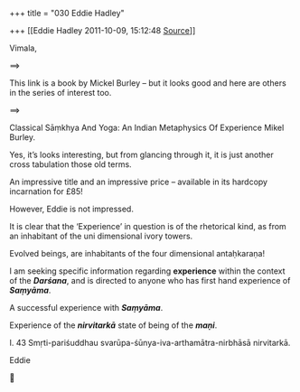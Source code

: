 +++
title = "030 Eddie Hadley"

+++
[[Eddie Hadley	2011-10-09, 15:12:48 [Source](https://groups.google.com/g/samskrita/c/gKzy2cIRvoM)]]



Vimala,



==>

This link is a book by Mickel Burley – but it looks good and here are others in the series of interest too.

==>



 Classical Sāṃkhya And Yoga: An Indian Metaphysics Of Experience Mikel Burley.



 Yes, it’s looks interesting, but from glancing through it, it is just another cross tabulation those old terms.

An impressive title and an impressive price – available in its hardcopy incarnation for £85!



However, Eddie is not impressed.

It is clear that the ‘Experience’ in question is of the rhetorical kind, as from an inhabitant of the uni dimensional ivory towers.



Evolved beings, are inhabitants of the four dimensional antaḥkaraṇa!



I am seeking specific information regarding **experience** within the context of the ***Darśana***, and is directed to anyone who has first hand experience of ***Saṃyāma***.

A successful experience with ***Saṃyāma***.



Experience of the ***nirvitarkā*** state of being of the ***maṇi***.



I. 43 Smṛti-pariśuddhau svarūpa-śūnya-iva-arthamātra-nirbhāsā nirvitarkā.





 Eddie







